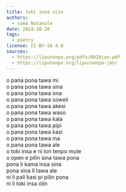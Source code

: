```yaml
---
title: toki insa olin
authors:
  - sama Natanale
date: 2024-10-20
tags:
  - poetry
license: CC-BY-SA 4.0
sources:
  - https://liputenpo.org/pdfs/0029jan.pdf
  - https://liputenpo.org/lipu/nanpa-jan/
---
```


o pana pona tawa mi  
o pana pona tawa sina  
o pana pona tawa ona  
o pana pona tawa soweli  
o pana pona tawa akesi  
o pana pona tawa waso  
o pana pona tawa kala  
o pana pona tawa pipi  
o pana pona tawa kasi  
o pana pona tawa ma  
o pana pona tawa ale  
o toki insa e ni lon tenpo mute  
o open e pilin sina tawa pona  
pona li kama insa sina  
pona sina li tawa ale  
ni li pali kasi pi pilin pona  
ni li toki insa olin
